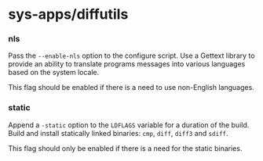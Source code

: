 # sys-apps/diffutils

### nls
Pass the `--enable-nls` option to the configure script. Use a Gettext library to provide an ability to translate programs messages into various languages based on the system locale.

This flag should be enabled if there is a need to use non-English languages.

### static
Append a `-static` option to the `LDFLAGS` variable for a duration of the build. Build and install statically linked binaries: `cmp`, `diff`, `diff3` and `sdiff`.

This flag should only be enabled if there is a need for the static binaries.
